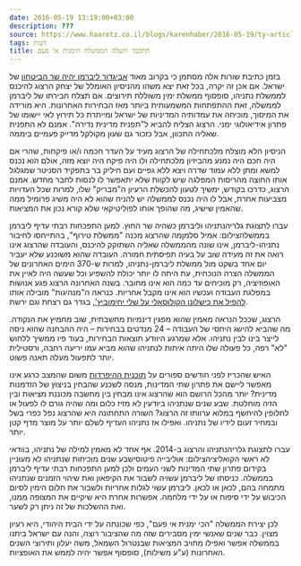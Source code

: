 ```yaml
---
date: 2016-05-19 13:19:00+03:00
description: ???
source: https://www.haaretz.co.il/blogs/karenhaber/2016-05-19/ty-article/0000017f-f8fd-d318-afff-fbfffd020000
tags: דעות
title: תתכבד ותעלה הממשלה הימנית אי פעם
---
```


בזמן כתיבת שורות אלה מסתמן כי בקרוב מאוד [אביגדור ליברמן יהיה שר הביטחון](/news/politi/2016-05-18/ty-article/0000017f-e496-d568-ad7f-f7ffb83d0000) של ישראל. אם אכן זה יקרה, בכל זאת יצא משהו מהניסיון האומלל של יצחק הרצוג להיכנס לממשלת נתניהו, סופסוף ממשלת ימין משוללת תירוצים. אם תצלח חבירתו של ליברמן לממשלה, זאת ההתפתחות המשמעותית ביותר מאז הבחירות האחרונות. היא מורידה את המיסוך, מוכיחה את עמדותיה המדיניות של ישראל ומייתרת כל תירוץ לאי יישומו של פתרון אידיאולוגי ימני. הרצוג הצליח להביא ל"תפנית מדינית נדירה". אמנם לא התפנית שאליה התכוון, אבל כזכור גם שעון מקולקל מדייק פעמיים ביממה. 

הניסיון הלא מוצלח מלכתחילה של הרצוג מעיד על העדר חכמה ו/או פיקחות, שהרי אם היה חכם היה נמנע מהביזיון מלכתחילה ולו היה פיקח היה יוצא מזה, אולם הוא נכנס למשא ומתן ללא עמוד שדרה ויצא ללא גפיים ועם חיליק בר בתפקיד הסניטר שמגלגל אותו החוצה מהריסות המפלגה שיש לקוות שלא יתאפשר לו לנסות לחבר מחדש. אמנם הרצוג, כדרכו בקודש, ימשיך לטעון להכשלת הרעיון ה"מבריק" שלו, למרות שכל העדויות מצביעות אחרת, אבל לו היה נכנס לממשלה יש להניח שהוא לא היה משיג פרומיל ממה שהאמין שישיג, מה שהופך אותו לפוליטיקאי שלא קורא נכון את המציאות. 

 עברו לתצוגת גלריהנתניהו וליברמן כשהיה שר החוץ. למען התפכחות רבתי עדיף ליברמן בממשלהצילום: אמיל סלמןמה שהרצוג מכנה "ממשלת טירוף", בהתייחסו לחיבור נתניהו-ליברמן, אינו שונה מהממשלה שאליה השתוקק להיכנס, והעובדה שהרצוג אינו רואה את זה מעידה שוב על בעיה תפיסתית חמורה. העובדה שהוא משוכנע שלא יעביר יום אחד בשקט מול ממשלת ליברמן-נתניהו, למרות ש-370 הימים האחרונים של הממשלה הצרה הנוכחית, עת היתה לו יותר יכולת להשפיע וכל שעשה היה לאיין את האופוזיציה, רק מוכיחים עד כמה הוא אינו מחובר. בשנה האחרונה הרצוג פגע אנושות במפלגת העבודה ועכשיו הוא אינו מקבל אחריות. כנראה ה"מנהיגות" מובילה אותו [להפיל את כישלונו הקולוסאלי על שלי יחימוביץ'](/news/politi/2016-05-18/ty-article/0000017f-e58c-d97e-a37f-f7ed11fc0000), בגדר גם רצחת וגם ירשת. 

הרצוג, שככל הנראה מאמין שהוא מפגין דינמיות מחשבתית, שוב מחמיץ את הנקודה. מה שהביא להישג היחסי של העבודה – 24 מנדטים בבחירות – היה ההבחנה שהוא ניסה לייצר בינו לבין נתניהו. אלא שמרגע היוודע תוצאות הבחירות, בעוד פיו ממשיך ללחוש "לא" רפה, כל פעולה שלו היתה איתות לנתניהו שהוא מביא עמו יריעה רחבה, ורסטילית יותר לתפעול מעלה תאנה פשוט. 

האיש שהכריז לפני חודשים ספורים על [תוכנית ההיפרדות](/news/politics/2016-01-19/ty-article/0000017f-e94a-d639-af7f-e9dfbc1a0000) משום שהמצב כרגע אינו מאפשר ליישם את פתרון שתי המדינות, מנסה לשכנע שהבחין בניצוץ של הזדמנות מדינית? יותר מהכל הרושם הוא שהרצוג אינו מבחין בין מחשבה מכוננת מציאות ובין הזיה מוחלטת. שבע שנים שנתניהו ביודעין לא מזיז כלום ומה שהיה גורם לו לפעול או לחלופין להיחשף במלוא ערוותו זה הרצוג? השורה התחתונה היא שהרצוג נפל כפרי בשל ובמחיר זעום לידיו של נתניהו. ואפילו אז נתניהו העדיף לשלם יותר על מוצר מדף קטן יותר. 

 עברו לתצוגת גלריהנתניהו והרצוג ב-2014. אף אחד לא מאמין למילה של נתניהו, בוודאי לא ראשי הקואליציהצילום: אוליבייה פיטוסישבע שנים מוכיחות שנתניהו לא מעוניין בקידום פתרון שתי המדינות לשני העמים ולכן למען התפכחות רבתי עדיף ליברמן בממשלה. כניסתו של ליברמן עשויה לשבור את הקיפאון ואת שיהוי הזמנים שנתניהו מתמחה בהם, לכאן או לכאן. ליברמן עשוי לגלות אחריות ולשבור את חלום הימין לסיום הכיבוש על ידי סיפוח או על ידי מלחמה. אפשרות אחרת היא שיקיים את המצופה ממנו, ואת ההשלכות של זה ניתן רק לשער. 

לכן יצירת הממשלה "הכי ימנית אי פעם", כפי שכונתה על ידי הבית היהודי, היא רעיון מצוין. כבר שנים שאנשי ימין מסבירים שזה מה שהציבור רוצה, והנה עם ישראל ביתנו בממשלה אפשר ואפילו מחויב המציאות שבנטרול השמאל, משה יעלון ותירוצי השנים האחרונות (ע"ע משילות), סופסוף אפשר יהיה לממש את האופציות.